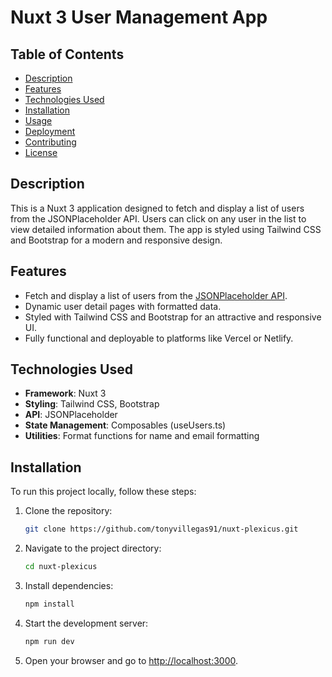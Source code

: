 # Nuxt 3 User Management App

## Table of Contents
- [Description](#description)
- [Features](#features)
- [Technologies Used](#technologies-used)
- [Installation](#installation)
- [Usage](#usage)
- [Deployment](#deployment)
- [Contributing](#contributing)
- [License](#license)

## Description

This is a Nuxt 3 application designed to fetch and display a list of users from the JSONPlaceholder API. Users can click on any user in the list to view detailed information about them. The app is styled using Tailwind CSS and Bootstrap for a modern and responsive design.

## Features

- Fetch and display a list of users from the [JSONPlaceholder API](https://jsonplaceholder.typicode.com/users).
- Dynamic user detail pages with formatted data.
- Styled with Tailwind CSS and Bootstrap for an attractive and responsive UI.
- Fully functional and deployable to platforms like Vercel or Netlify.

## Technologies Used

- **Framework**: Nuxt 3
- **Styling**: Tailwind CSS, Bootstrap
- **API**: JSONPlaceholder
- **State Management**: Composables (useUsers.ts)
- **Utilities**: Format functions for name and email formatting

## Installation

To run this project locally, follow these steps:

1. Clone the repository:
   ```bash
   git clone https://github.com/tonyvillegas91/nuxt-plexicus.git
   ```
2. Navigate to the project directory:
   ```bash
   cd nuxt-plexicus
   ```
3. Install dependencies:
   ```bash
   npm install
   ```
4. Start the development server:
   ```bash
   npm run dev
   ```
5. Open your browser and go to [http://localhost:3000](http://localhost:3000).

